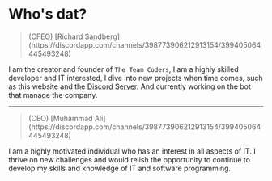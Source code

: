 # Who's dat?

> <div>(CFEO) [Richard Sandberg](https://discordapp.com/channels/398773906212913154/399405064445493248) </div>
I am the creator and founder of `The Team Coders`, I am a highly skilled developer and IT interested, I dive into new projects when time comes, such as this website and the [Discord Server](https://discord.gg/Una9Fwj). And currently working on the bot that manage the company.

---

> <div>(CEO) [Muhammad Ali](https://discordapp.com/channels/398773906212913154/399405064445493248) </div>
I am a highly motivated individual who has an interest in all aspects of IT. I thrive on new challenges and would relish the opportunity to continue to develop my skills and knowledge of IT and software programming.